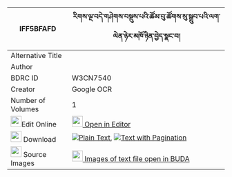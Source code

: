 |IFF5BFAFD|རིགས་ལྔ་བདེ་གཤེགས་བསྡུས་པའི་ཚོམ་བུ་ཚོགས་སུ་སྒྲུབ་པའི་ལག་ལེན་ཉེར་མཁོ་ཉིན་བྱེད་སྣང་བ། 
| --- | --- 
|Alternative Title |
|Author | 
|BDRC ID | W3CN7540
|Creator | Google OCR
|Number of Volumes| 1
|<img width="25" src="https://img.icons8.com/color/25/000000/edit-property.png">Edit Online| [<img width="25" src="https://avatars.githubusercontent.com/u/45091458?s=200&v=4"> Open in Editor](http://editor.openpecha.org/IFF5BFAFD)
|<img width="25" src="https://img.icons8.com/fluent/48/000000/download-2.png"/>  Download | [![](https://img.icons8.com/color/20/000000/txt.png)Plain Text](https://github.com/Openpecha/IFF5BFAFD/releases/download/v1/rik_nga_deshek_dupa_i_tsombu_t_plain_IFF5BFAFD.zip), [![](https://img.icons8.com/color/20/000000/txt.png)Text with Pagination](https://github.com/Openpecha/IFF5BFAFD/releases/download/v1/rik_nga_deshek_dupa_i_tsombu_t_pages_IFF5BFAFD.zip)
|<img width="25" src="https://img.icons8.com/plasticine/100/000000/pictures-folder.png"/>  Source Images | [<img width="25" src="https://library.bdrc.io/icons/BUDA-small.svg"> Images of text file open in BUDA](https://library.bdrc.io/show/bdr:W3CN7540)